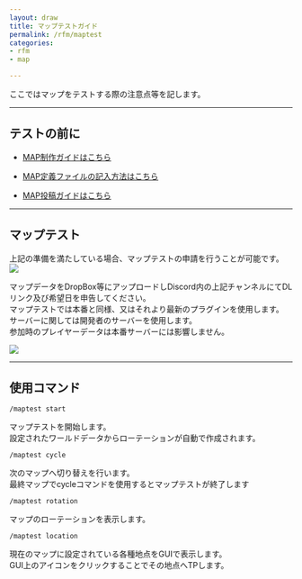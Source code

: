 ```yaml
---
layout: draw
title: マップテストガイド
permalink: /rfm/maptest
categories: 
- rfm
- map

---
```


ここではマップをテストする際の注意点等を記します。<br>

 
----------------------------------------------------
## テストの前に  

+ [MAP制作ガイドはこちら](https://web.njj12.net/rfm/mapc)    

+ [MAP定義ファイルの記入方法はこちら](https://web.njj12.net/rfm/xml/) 

+ [MAP投稿ガイドはこちら](https://web.njj12.net/rfm/mappost) 

----------------------------------------------------
## マップテスト  


上記の準備を満たしている場合、マップテストの申請を行うことが可能です。 
<img src="https://web.njj12.net/public/images/rfm/maps/test.png"><br>

マップデータをDropBox等にアップロードしDiscord内の上記チャンネルにてDLリンク及び希望日を申告してください。  
マップテストでは本番と同様、又はそれより最新のプラグインを使用します。    
サーバーに関しては開発者のサーバーを使用します。  
参加時のプレイヤーデータは本番サーバーには影響しません。  

<img src="https://web.njj12.net/public/images/rfm/maps/maptest.png"><br>

----------------------------------------------------
## 使用コマンド  

`
/maptest start
`

マップテストを開始します。  
設定されたワールドデータからローテーションが自動で作成されます。  

`
/maptest cycle
`  

次のマップへ切り替えを行います。  
最終マップでcycleコマンドを使用するとマップテストが終了します

`
/maptest rotation
`  

マップのローテーションを表示します。


`
/maptest location
`  

現在のマップに設定されている各種地点をGUIで表示します。  
GUI上のアイコンをクリックすることでその地点へTPします。  






